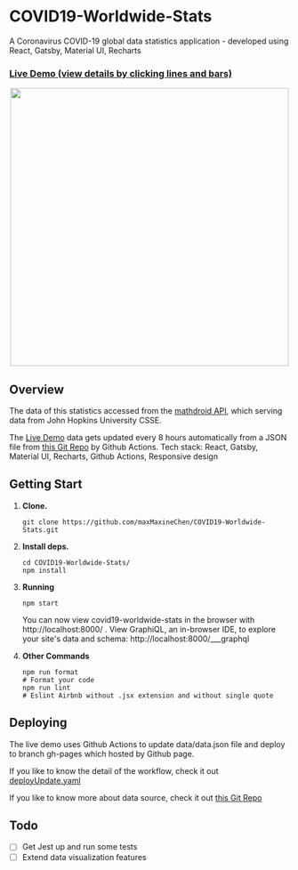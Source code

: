 # COVID19-Worldwide-Stats
A Coronavirus COVID-19 global data statistics application - developed using React, Gatsby, Material UI, Recharts

### [Live Demo (view details by clicking lines and bars)](https://maxmaxinechen.github.io/COVID19-Worldwide-Stats/ "COVID-19 Worldwide Statistics")
<p align="center">
  <img height="500" src="https://github.com/maxMaxineChen/COVID19-Worldwide-Stats/blob/master/images/laptop.png" />
</p>

## Overview
The data of this statistics accessed from the [mathdroid API](https://github.com/mathdroid/covid-19-api), which serving data from John Hopkins University CSSE.

The [Live Demo](https://maxmaxinechen.github.io/COVID19-Worldwide-Stats/ "COVID-19 Worldwide Statistics") data gets updated every 8 hours automatically from a JSON file from [this Git Repo](https://github.com/maxMaxineChen/COVID-19-worldwide-json-data-script) by Github Actions.
Tech stack: React, Gatsby, Material UI, Recharts, Github Actions, Responsive design

## Getting Start

1.  **Clone.**

    ```shell
    git clone https://github.com/maxMaxineChen/COVID19-Worldwide-Stats.git
    ```

2.  **Install deps.**

    ```shell
    cd COVID19-Worldwide-Stats/
    npm install
    ```

3.  **Running**
    ```shell
    npm start 
    ```


    You can now view covid19-worldwide-stats in the browser with http://localhost:8000/ . View GraphiQL, an in-browser IDE, to explore your site's data and schema: http://localhost:8000/___graphql

4.  **Other Commands**
    ```shell
    npm run format
    # Format your code
    npm run lint
    # Eslint Airbnb without .jsx extension and without single quote
    ```

## Deploying

   The live demo uses Github Actions to update data/data.json file and deploy to branch gh-pages which hosted by Github page.

   If you like to know the detail of the workflow, check it out [deployUpdate.yaml](https://github.com/maxMaxineChen/COVID19-Worldwide-Stats/blob/master/.github/workflows/deployUpdate.yaml)

   If you like to know more about data source, check it out [this Git Repo](https://github.com/maxMaxineChen/COVID-19-worldwide-json-data-script)

## Todo

- [ ] Get Jest up and run some tests
- [ ] Extend data visualization features
